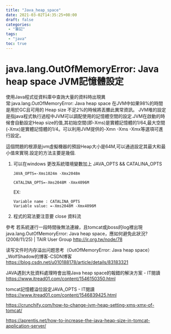 ```yaml
---
title: "Java_heap_space"
date: 2021-03-02T14:35:25+08:00
draft: false
categories:
 - "筆記"
tags:
 - "java"
toc: true
---
```


# java.lang.OutOfMemoryError: Java heap space JVM記憶體設定

使用Java程式從資料庫中查詢大量的資料時出現異常:java.lang.OutOfMemoryError: Java heap space
在JVM中如果98%的時間是用於GC且可用的 Heap size 不足2%的時候將丟擲此異常資訊。
JVM堆的設定是指java程式執行過程中JVM可以調配使用的記憶體空間的設定.JVM在啟動的時候會自動設定Heap size的值,其初始空間(即-Xms)是實體記憶體的1/64,最大空間(-Xmx)是實體記憶體的1/4。可以利用JVM提供的-Xmn -Xms -Xmx等選項可進行設定。
<!--more-->


這個問題的根源是jvm虛擬機器的預設Heap大小是64M,可以通過設定其最大和最小值來實現.設定的方法主要是幾個.

1. 可以在windows 更改系統環境變數加上 JAVA_OPTS && CATALINA_OPTS
    ```
    JAVA_OPTS=-Xms1024m -Xmx2048m

    CATALINA_OPTS=-Xms2048M -Xmx4096M
    ```

    EX:
    ```
    Variable name : CATALINA_OPTS
    Variable value: =-Xms2048M -Xmx4096M
    ```

2. 程式的寫法要注意要 close 資料流
   



參考
若系統運行一段時間後無法連線，且tomcat或jboss的log裡出現java.lang.OutOfMemoryError: Java heap space，應如何避免此狀況?　(2008/11/25) | TAIR User Group
http://ir.org.tw/node/78

读写文件时内存溢出问题思考（OutOfMemoryError: Java heap space）_WolfShadow的博客-CSDN博客
https://blog.csdn.net/u010188178/article/details/83183321

JAVA遇到大批資料處理時會出現Java heap space的報錯的解決方案 - IT閱讀
https://www.itread01.com/content/1546150350.html

tomcat記憶體溢位設定JAVA_OPTS - IT閱讀
https://www.itread01.com/content/1546839425.html

https://crunchify.com/how-to-change-jvm-heap-setting-xms-xmx-of-tomcat/

https://aprentis.net/how-to-increase-the-java-heap-size-in-tomcat-application-server/
